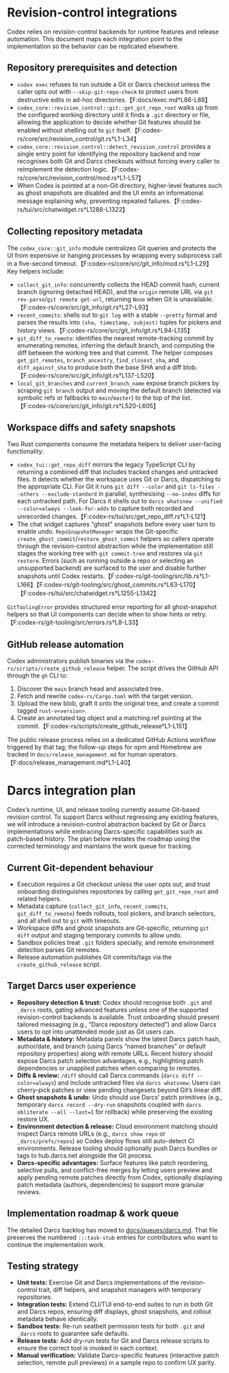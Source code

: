 # Revision-control integrations

Codex relies on revision-control backends for runtime features and release automation. This document maps each
integration point to the implementation so the behavior can be replicated elsewhere.

## Repository prerequisites and detection

* `codex exec` refuses to run outside a Git or Darcs checkout unless the caller opts out with
  `--skip-git-repo-check` to protect users from destructive edits in ad-hoc directories.【F:docs/exec.md†L86-L88】
* `codex_core::revision_control::git::get_git_repo_root` walks up from the configured working directory until it finds a `.git`
  directory or file, allowing the application to decide whether Git features should be enabled without shelling out to
  `git` itself.【F:codex-rs/core/src/revision_control/git.rs†L1-L34】
* `codex_core::revision_control::detect_revision_control` provides a single entry point for identifying the
  repository backend and now recognises both Git and Darcs checkouts without forcing every caller to reimplement the
  detection logic.【F:codex-rs/core/src/revision_control/mod.rs†L1-L57】
* When Codex is pointed at a non-Git directory, higher-level features such as ghost snapshots are disabled and the UI emits an
  informational message explaining why, preventing repeated failures.【F:codex-rs/tui/src/chatwidget.rs†L1288-L1322】

## Collecting repository metadata

The `codex_core::git_info` module centralizes Git queries and protects the UI from expensive or hanging processes by
wrapping every subprocess call in a five-second timeout.【F:codex-rs/core/src/git_info/mod.rs†L1-L29】 Key helpers include:

* `collect_git_info`: concurrently collects the HEAD commit hash, current branch (ignoring detached HEAD), and the `origin`
  remote URL via `git rev-parse`/`git remote get-url`, returning `None` when Git is unavailable.【F:codex-rs/core/src/git_info/git.rs†L27-L93】
* `recent_commits`: shells out to `git log` with a stable `--pretty` format and parses the results into `(sha, timestamp,
  subject)` tuples for pickers and history views.【F:codex-rs/core/src/git_info/git.rs†L94-L135】
* `git_diff_to_remote`: identifies the nearest remote-tracking commit by enumerating remotes, inferring the default branch,
  and computing the diff between the working tree and that commit. The helper composes `get_git_remotes`,
  `branch_ancestry`, `find_closest_sha`, and `diff_against_sha` to produce both the base SHA and a diff blob.【F:codex-rs/core/src/git_info/git.rs†L137-L520】
* `local_git_branches` and `current_branch_name` expose branch pickers by scraping `git branch` output and moving the default
  branch (detected via symbolic refs or fallbacks to `main`/`master`) to the top of the list.【F:codex-rs/core/src/git_info/git.rs†L520-L605】

## Workspace diffs and safety snapshots

Two Rust components consume the metadata helpers to deliver user-facing functionality:

* `codex_tui::get_repo_diff` mirrors the legacy TypeScript CLI by returning a combined diff that includes tracked changes and
  untracked files. It detects whether the workspace uses Git or Darcs, dispatching to the appropriate CLI. For Git it runs
  `git diff --color` and `git ls-files --others --exclude-standard` in parallel, synthesising `--no-index` diffs for each
  untracked path. For Darcs it shells out to `darcs whatsnew --unified --color=always --look-for-adds` to capture both
  recorded and unrecorded changes.【F:codex-rs/tui/src/get_repo_diff.rs†L1-L121】
* The chat widget captures "ghost" snapshots before every user turn to enable undo. `RepoSnapshotManager` wraps the
  Git-specific `create_ghost_commit`/`restore_ghost_commit` helpers so callers operate through the revision-control abstraction
  while the implementation still stages the working tree with `git commit-tree` and restores via `git restore`.
  Errors (such as running outside a repo or selecting an unsupported backend) are surfaced to the user and disable further
  snapshots until Codex restarts.【F:codex-rs/git-tooling/src/lib.rs†L1-L166】【F:codex-rs/git-tooling/src/ghost_commits.rs†L63-L170】【F:codex-rs/tui/src/chatwidget.rs†L1255-L1342】

`GitToolingError` provides structured error reporting for all ghost-snapshot helpers so that UI components can decide when to
show hints or retry.【F:codex-rs/git-tooling/src/errors.rs†L8-L33】

## GitHub release automation

Codex administrators publish binaries via the `codex-rs/scripts/create_github_release` helper. The script drives the GitHub API
through the `gh` CLI to:

1. Discover the `main` branch head and associated tree.
2. Fetch and rewrite `codex-rs/Cargo.toml` with the target version.
3. Upload the new blob, graft it onto the original tree, and create a commit tagged `rust-v<version>`.
4. Create an annotated tag object and a matching ref pointing at the commit.【F:codex-rs/scripts/create_github_release†L1-L151】

The public release process relies on a dedicated GitHub Actions workflow triggered by that tag; the follow-up steps for npm and
Homebrew are tracked in `docs/release_management.md` for human operators.【F:docs/release_management.md†L1-L40】

# Darcs integration plan

Codex’s runtime, UI, and release tooling currently assume Git-based revision control. To support Darcs without regressing any
existing features, we will introduce a revision-control abstraction backed by Git or Darcs implementations while embracing
Darcs-specific capabilities such as patch-based history. The plan below restates the roadmap using the corrected terminology and
maintains the work queue for tracking.

## Current Git-dependent behaviour
- Execution requires a Git checkout unless the user opts out, and trust onboarding distinguishes repositories by calling
  `get_git_repo_root` and related helpers.
- Metadata capture (`collect_git_info`, `recent_commits`, `git_diff_to_remote`) feeds rollouts, tool pickers, and branch
  selectors, and all shell out to `git` with timeouts.
- Workspace diffs and ghost snapshots are Git-specific, returning `git diff` output and staging temporary commits to allow
  undo.
- Sandbox policies treat `.git` folders specially, and remote environment detection parses Git remotes.
- Release automation publishes Git commits/tags via the `create_github_release` script.

## Target Darcs user experience
- **Repository detection & trust:** Codex should recognise both `.git` and `_darcs` roots, gating advanced features unless one
  of the supported revision-control backends is available. Trust onboarding should present tailored messaging (e.g., “Darcs
  repository detected”) and allow Darcs users to opt into unattended mode just as Git users can.
- **Metadata & history:** Metadata panels show the latest Darcs patch hash, author/date, and branch (using Darcs “named
  branches” or default repository properties) along with remote URLs. Recent history should expose Darcs patch selection
  advantages, e.g., highlighting patch dependencies or unapplied patches when comparing to remotes.
- **Diffs & review:** `/diff` should call Darcs commands (`darcs diff --color=always`) and include untracked files via `darcs
  whatsnew`. Users can cherry-pick patches or view pending changesets beyond Git’s linear diff.
- **Ghost snapshots & undo:** Undo should use Darcs’ patch primitives (e.g., temporary `darcs record --dry-run` snapshots
  coupled with `darcs obliterate --all --last=1` for rollback) while preserving the existing restore UX.
- **Environment detection & release:** Cloud environment matching should inspect Darcs remote URLs (e.g., `darcs show repo` or
  `_darcs/prefs/repos`) so Codex deploy flows still auto-detect CI environments. Release tooling should optionally push Darcs
  bundles or tags to hub.darcs.net alongside the Git process.
- **Darcs-specific advantages:** Surface features like patch reordering, selective pulls, and conflict-free merges by letting
  users preview and apply pending remote patches directly from Codex, optionally displaying patch metadata (authors,
  dependencies) to support more granular reviews.

## Implementation roadmap & work queue

The detailed Darcs backlog has moved to [docs/queues/darcs.md](./queues/darcs.md). That file preserves the numbered
`:::task-stub` entries for contributors who want to continue the implementation work.

## Testing strategy
- **Unit tests:** Exercise Git and Darcs implementations of the revision-control trait, diff helpers, and snapshot managers with
  temporary repositories.
- **Integration tests:** Extend CLI/TUI end-to-end suites to run in both Git and Darcs repos, ensuring diff displays, ghost
  snapshots, and rollout metadata behave identically.
- **Sandbox tests:** Re-run seatbelt permission tests for both `.git` and `_darcs` roots to guarantee safe defaults.
- **Release tests:** Add dry-run tests for Git and Darcs release scripts to ensure the correct tool is invoked in each context.
- **Manual verification:** Validate Darcs-specific features (interactive patch selection, remote pull previews) in a sample
  repo to confirm UX parity.

